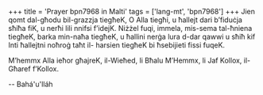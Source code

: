 +++
title = 'Prayer bpn7968 in Malti'
tags = ['lang-mt', 'bpn7968']
+++
Jien qomt dal-għodu bil-grazzja tiegħeK, O Alla tiegħi, u ħallejt dari b’fiduċja sħiħa fiK, u nerħi lili nnifsi f’idejK. Niżżel fuqi, immela, mis-sema tal-ħniena tiegħeK, barka min-naħa tiegħeK, u ħallini nerġa lura d-dar qawwi u sħiħ kif Inti ħallejtni noħroġ taħt il- harsien tiegħeK  bi ħsebijieti fissi fuqeK. 

M’hemmx Alla ieħor għajreK, il-Wieħed, li Bħalu M’Hemmx, li Jaf Kollox, il-Għaref f’Kollox.

-- Bahá'u'lláh
